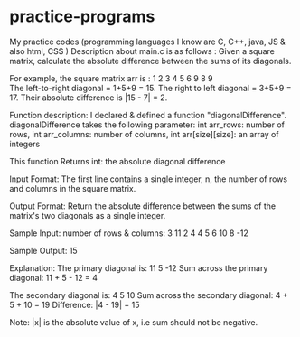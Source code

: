 # practice-programs
My practice codes (programming languages I know are C, C++, java, JS &amp; also html, CSS ) 
Description about main.c is as follows :
Given a square matrix, calculate the absolute difference between the sums of its diagonals.

For example, the square matrix arr is :
1 2 3
4 5 6
9 8 9  
The left-to-right diagonal = 1+5+9 = 15. The right to left diagonal = 3+5+9 = 17. Their absolute difference is |15 - 7| = 2.

Function description:
I declared & defined a function "diagonalDifference".
diagonalDifference takes the following parameter:
int arr_rows: number of rows,
int arr_columns: number of columns, 
int arr[size][size]: an array of integers

This function Returns int: the absolute diagonal difference

Input Format: The first line contains a single integer, n, the number of rows and columns in the square matrix.

Output Format: Return the absolute difference between the sums of the matrix's two diagonals as a single integer.

Sample Input: number of rows & columns: 3
11  2  4
4  5  6 
10  8 -12

Sample Output:
15

Explanation:
The primary diagonal is:
11
   5
     -12
Sum across the primary diagonal: 11 + 5 - 12 = 4

The secondary diagonal is:
     4
   5
10
Sum across the secondary diagonal: 4 + 5 + 10 = 19
Difference: |4 - 19| = 15

Note: |x| is the absolute value of x, i.e sum should not be negative.

